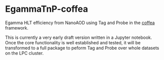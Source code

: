 # EgammaTnP-coffea
Egamma HLT efficiency from NanoAOD using Tag and Probe in the [coffea](https://github.com/CoffeaTeam/coffea) framework.

This is currently a very early draft version written in a Jupyter notebook.
Once the core functionality is well established and tested, it will be transformed to a full package to peform Tag and Probe over whole datasets on the LPC cluster.
